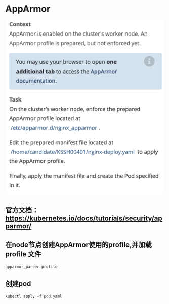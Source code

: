 # AppArmor

![5](../images/5.png)

## 官方文档：https://kubernetes.io/docs/tutorials/security/apparmor/


## 在node节点创建AppArmor使用的profile,并加载profile 文件

```shell
apparmor_parser profile
```

## 创建pod

```shell
kubectl apply -f pod.yaml
```